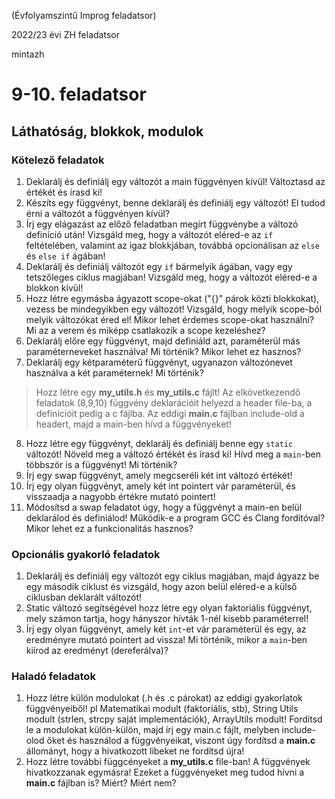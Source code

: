(Évfolyamszintű Improg feladatsor)

2022/23 évi ZH feladatsor

mintazh

# 9-10. feladatsor


## Láthatóság, blokkok, modulok


### Kötelező feladatok

1. Deklarálj és definiálj egy változót a main függvényen kívül! Változtasd az értékét és írasd ki!
2. Készíts egy függvényt, benne deklarálj és definiálj egy változót! El tudod érni a változót a függvényen kívül?
3. Írj egy elágazást az előző feladatban megírt függvénybe a változó definíció után! Vizsgáld meg, hogy a változót eléred-e az `if` feltételében, valamint az igaz blokkjában, továbbá opcionálisan az `else` és `else if` ágában!
4. Deklarálj és definiálj változót egy `if` bármelyik ágában, vagy egy tetszőleges ciklus magjában! Vizsgáld meg, hogy a változót eléred-e a blokkon kívül!
5. Hozz létre egymásba ágyazott scope-okat ("{}" párok közti blokkokat), vezess be mindegyikben egy változót! Vizsgáld, hogy melyik scope-ból melyik változókat éred el! Mikor lehet érdemes scope-okat használni? Mi az a verem és miképp csatlakozik a scope kezeléshez?
6. Deklarálj előre egy függvényt, majd definiáld azt, paraméterül más paraméterneveket használva! Mi történik? Mikor lehet ez hasznos?
7. Deklarálj egy kétparaméterű függvényt, ugyanazon változónevet használva a két paraméternek! Mi történik?
> Hozz létre egy **my_utils.h** és **my_utils.c** fájlt! Az elkövetkezendő feladatok (8,9,10) függvény deklarációit helyezd a header file-ba, a definícióit pedig a c fájlba. Az eddigi **main.c** fájlban include-old a headert, majd a main-ben hívd a függvényeket!
8. Hozz létre egy függvényt, deklarálj és definiálj benne egy `static` változót! Növeld meg a változó értékét és írasd ki! Hívd meg a `main`-ben többször is a függvényt! Mi történik?
9. Írj egy swap függvényt, amely megcseréli két int változó értékét!
10. Írj egy olyan függvényt, amely két int pointert vár paraméterül, és visszaadja a nagyobb értékre mutató pointert!
11. Módosítsd a swap feladatot úgy, hogy a függvényt a main-en belül deklarálod és definiálod! Működik-e a program GCC és Clang fordítóval? Mikor lehet ez a funkcionalitás hasznos?



### Opcionális gyakorló feladatok

1. Deklarálj és definiálj egy változót egy ciklus magjában, majd ágyazz be egy második ciklust és vizsgáld, hogy azon belül eléred-e a külső ciklusban deklarált változót!
2. Static változó segítségével hozz létre egy olyan faktoriális függvényt, mely számon tartja, hogy hányszor hívták 1-nél kisebb paraméterrel!
3. Írj egy olyan függvényt, amely két `int`-et vár paraméterül és egy, az eredményre mutató pointert ad vissza! Mi történik, mikor a `main`-ben kiírod az eredményt (dereferálva)?

### Haladó feladatok

1. Hozz létre külön modulokat (.h és .c párokat) az eddigi gyakorlatok függvényeiből! pl Matematikai modult (faktoriális, stb), String Utils modult (strlen, strcpy saját implementációk), ArrayUtils modult! Fordítsd le a modulokat külön-külön, majd írj egy main.c fájlt, melyben include-olod őket és használod a függvényeikat, viszont úgy fordítsd a **main.c** állományt, hogy a hivatkozott libeket ne fordítsd újra!
2. Hozz létre további függcényeket a **my_utils.c** file-ban! A függvények hivatkozzanak egymásra! Ezeket a függvényeket meg tudod hívni a **main.c** fájlban is? Miért? Miért nem?


